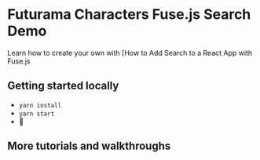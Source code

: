 # Futurama Characters Fuse.js Search Demo

Learn how to create your own with [How to Add Search to a React App with Fuse.js

## Getting started locally
* `yarn install`
* `yarn start`
* 🚀

## More tutorials and walkthroughs
